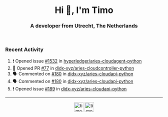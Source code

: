 <h1 align="center">Hi 👋, I'm Timo</h1>
<h3 align="center">A developer from Utrecht, The Netherlands</h3>
<br/>
<!-- https://github.com/rahuldkjain/github-profile-readme-generator --!>

<!--  <p align="left"><img src="https://github-readme-stats.vercel.app/api?username=timoglastra&show_icons=true&count_private=true&" alt="timoglastra" /></p> --!>

<!--
Github language stats
<p align="left"><img src="https://github-readme-stats.vercel.app/api/top-langs/?username=timoglastra&layout=compact" alt="timoglastra" /><p>
-->

<!-- Codestats language stats -->
<!-- <p align="left"><img src="https://codestats-readme.vercel.app/api/top-langs/?username=timoglastra&layout=compact&language_count=12" alt="timoglastra" /><p>    --!>
  
<h3>Recent Activity</h3>

<!--START_SECTION:activity-->
1. ❗️ Opened issue [#1532](https://github.com/hyperledger/aries-cloudagent-python/issues/1532) in [hyperledger/aries-cloudagent-python](https://github.com/hyperledger/aries-cloudagent-python)
2. 💪 Opened PR [#77](https://github.com/didx-xyz/aries-cloudcontroller-python/pull/77) in [didx-xyz/aries-cloudcontroller-python](https://github.com/didx-xyz/aries-cloudcontroller-python)
3. 🗣 Commented on [#180](https://github.com/didx-xyz/aries-cloudapi-python/issues/180) in [didx-xyz/aries-cloudapi-python](https://github.com/didx-xyz/aries-cloudapi-python)
4. 🗣 Commented on [#180](https://github.com/didx-xyz/aries-cloudapi-python/issues/180) in [didx-xyz/aries-cloudapi-python](https://github.com/didx-xyz/aries-cloudapi-python)
5. ❗️ Opened issue [#189](https://github.com/didx-xyz/aries-cloudapi-python/issues/189) in [didx-xyz/aries-cloudapi-python](https://github.com/didx-xyz/aries-cloudapi-python)
<!--END_SECTION:activity-->

---

<p align="center">
<a href="https://twitter.com/timoglastra" target="blank"><img align="center" src="https://cdn.jsdelivr.net/npm/simple-icons@3.0.1/icons/twitter.svg" alt="timoglastra" height="30" width="30" /></a>
<a href="https://linkedin.com/in/timoglastra" target="blank"><img align="center" src="https://cdn.jsdelivr.net/npm/simple-icons@3.0.1/icons/linkedin.svg" alt="timoglastra" height="30" width="30" /></a>
</p>



